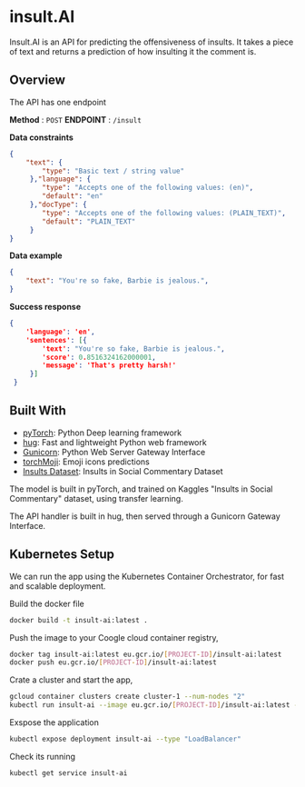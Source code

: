 # insult.AI

Insult.AI is an API for predicting the offensiveness of insults. It takes a piece of text and returns a prediction of how insulting it the comment is.  


## Overview 
The API has one endpoint 

**Method** : `POST`
**ENDPOINT** : `/insult`

**Data constraints**
```json
{
	"text": {
    	"type": "Basic text / string value"
     },"language": {
     	"type": "Accepts one of the following values: (en)",
        "default": "en"
     },"docType": {
     	"type": "Accepts one of the following values: (PLAIN_TEXT)",
        "default": "PLAIN_TEXT"
     }
}
```

**Data example**

```json
{
	"text": "You're so fake, Barbie is jealous.",
}
```
**Success response**

```json
{
	'language': 'en', 
	'sentences': [{
    	'text': "You're so fake, Barbie is jealous.", 
        'score': 0.8516324162000001, 
        'message': 'That's pretty harsh!'
     }]
 }
```


## Built With 
* [pyTorch](https://pytorch.org/): Python Deep learning framework
* [hug](https://github.com/timothycrosley/hug): Fast and lightweight Python web framework
* [Gunicorn](http://gunicorn.org/): Python Web Server Gateway Interface
* [torchMoji](https://github.com/huggingface/torchMoji): Emoji icons predictions
* [Insults Dataset](https://www.kaggle.com/c/detecting-insults-in-social-commentary): Insults in Social Commentary Dataset

The model is built in pyTorch, and trained on Kaggles "Insults in Social Commentary" dataset, using transfer learning.

The API handler is built in hug, then served through a Gunicorn Gateway Interface.

## Kubernetes Setup 

We can run the app using the Kubernetes Container Orchestrator, for fast and scalable deployment.

Build the docker file 
```bash
docker build -t insult-ai:latest .
```
Push the image to your Coogle cloud container registry,
```bash
docker tag insult-ai:latest eu.gcr.io/[PROJECT-ID]/insult-ai:latest
docker push eu.gcr.io/[PROJECT-ID]/insult-ai:latest
```
Crate a cluster and start the app,
```bash
gcloud container clusters create cluster-1 --num-nodes "2" 
kubectl run insult-ai --image eu.gcr.io/[PROJECT-ID]/insult-ai:latest --port 8000
```
Exspose the application 
```bash
kubectl expose deployment insult-ai --type "LoadBalancer"
```
Check its running
```bash
kubectl get service insult-ai
```
